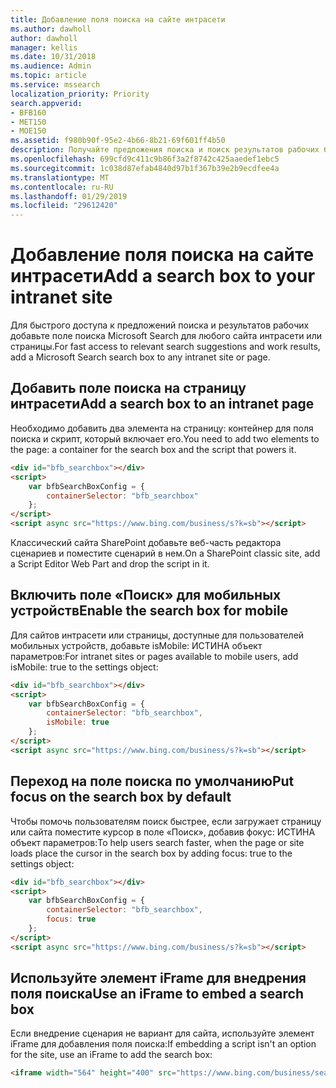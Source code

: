 ```yaml
---
title: Добавление поля поиска на сайте интрасети
ms.author: dawholl
author: dawholl
manager: kellis
ms.date: 10/31/2018
ms.audience: Admin
ms.topic: article
ms.service: mssearch
localization_priority: Priority
search.appverid:
- BFB160
- MET150
- MOE150
ms.assetid: f980b90f-95e2-4b66-8b21-69f601ff4b50
description: Получайте предложения поиска и поиск результатов рабочих быстрее, добавив поле поиска Microsoft Search в интрасети или страницы.
ms.openlocfilehash: 699cfd9c411c9b86f3a2f8742c425aaedef1ebc5
ms.sourcegitcommit: 1c038d87efab4840d97b1f367b39e2b9ecdfee4a
ms.translationtype: MT
ms.contentlocale: ru-RU
ms.lasthandoff: 01/29/2019
ms.locfileid: "29612420"
---
```

# <a name="add-a-search-box-to-your-intranet-site"></a><span data-ttu-id="3c1fd-103">Добавление поля поиска на сайте интрасети</span><span class="sxs-lookup"><span data-stu-id="3c1fd-103">Add a search box to your intranet site</span></span>

<span data-ttu-id="3c1fd-104">Для быстрого доступа к предложений поиска и результатов рабочих добавьте поле поиска Microsoft Search для любого сайта интрасети или страницы.</span><span class="sxs-lookup"><span data-stu-id="3c1fd-104">For fast access to relevant search suggestions and work results, add a Microsoft Search search box to any intranet site or page.</span></span>
  
## <a name="add-a-search-box-to-an-intranet-page"></a><span data-ttu-id="3c1fd-105">Добавить поле поиска на страницу интрасети</span><span class="sxs-lookup"><span data-stu-id="3c1fd-105">Add a search box to an intranet page</span></span>

<span data-ttu-id="3c1fd-106">Необходимо добавить два элемента на страницу: контейнер для поля поиска и скрипт, который включает его.</span><span class="sxs-lookup"><span data-stu-id="3c1fd-106">You need to add two elements to the page: a container for the search box and the script that powers it.</span></span>
  
```html
<div id="bfb_searchbox"></div>
<script>
    var bfbSearchBoxConfig = {
        containerSelector: "bfb_searchbox"
    };
</script>
<script async src="https://www.bing.com/business/s?k=sb"></script>
```

<span data-ttu-id="3c1fd-107">Классический сайта SharePoint добавьте веб-часть редактора сценариев и поместите сценарий в нем.</span><span class="sxs-lookup"><span data-stu-id="3c1fd-107">On a SharePoint classic site, add a Script Editor Web Part and drop the script in it.</span></span>
  
## <a name="enable-the-search-box-for-mobile"></a><span data-ttu-id="3c1fd-108">Включить поле «Поиск» для мобильных устройств</span><span class="sxs-lookup"><span data-stu-id="3c1fd-108">Enable the search box for mobile</span></span>

<span data-ttu-id="3c1fd-109">Для сайтов интрасети или страницы, доступные для пользователей мобильных устройств, добавьте isMobile: ИСТИНА объект параметров:</span><span class="sxs-lookup"><span data-stu-id="3c1fd-109">For intranet sites or pages available to mobile users, add isMobile: true to the settings object:</span></span>
  
```html
<div id="bfb_searchbox"></div>
<script>
    var bfbSearchBoxConfig = {
        containerSelector: "bfb_searchbox", 
        isMobile: true
    };
</script>
<script async src="https://www.bing.com/business/s?k=sb"></script>
```

## <a name="put-focus-on-the-search-box-by-default"></a><span data-ttu-id="3c1fd-110">Переход на поле поиска по умолчанию</span><span class="sxs-lookup"><span data-stu-id="3c1fd-110">Put focus on the search box by default</span></span>

<span data-ttu-id="3c1fd-111">Чтобы помочь пользователям поиск быстрее, если загружает страницу или сайта поместите курсор в поле «Поиск», добавив фокус: ИСТИНА объект параметров:</span><span class="sxs-lookup"><span data-stu-id="3c1fd-111">To help users search faster, when the page or site loads place the cursor in the search box by adding focus: true to the settings object:</span></span>
  
```html
<div id="bfb_searchbox"></div>
<script>
    var bfbSearchBoxConfig = {
        containerSelector: "bfb_searchbox",
        focus: true
    };
</script>
<script async src="https://www.bing.com/business/s?k=sb"></script>
```

## <a name="use-an-iframe-to-embed-a-search-box"></a><span data-ttu-id="3c1fd-112">Используйте элемент iFrame для внедрения поля поиска</span><span class="sxs-lookup"><span data-stu-id="3c1fd-112">Use an iFrame to embed a search box</span></span>

<span data-ttu-id="3c1fd-113">Если внедрение сценария не вариант для сайта, используйте элемент iFrame для добавления поля поиска:</span><span class="sxs-lookup"><span data-stu-id="3c1fd-113">If embedding a script isn't an option for the site, use an iFrame to add the search box:</span></span>
  
```html
<iframe width="564" height="400" src="https://www.bing.com/business/searchbox"></iframe>
```
